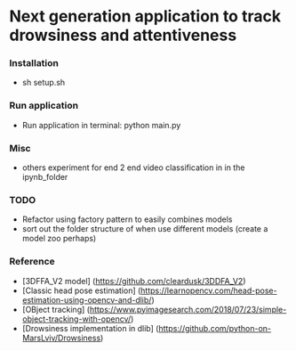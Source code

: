 # Next generation application to track drowsiness and attentiveness

### Installation
* sh setup.sh

### Run application
* Run application in terminal: python main.py

### Misc
* others experiment for end 2 end video classification in in the ipynb_folder

### TODO
* Refactor using factory pattern to easily combines models
* sort out the folder structure of when use different models (create a model zoo perhaps)

### Reference
* [3DFFA_V2 model] (https://github.com/cleardusk/3DDFA_V2)
* [Classic head pose estimation] (https://learnopencv.com/head-pose-estimation-using-opencv-and-dlib/)
* [OBject tracking] (https://www.pyimagesearch.com/2018/07/23/simple-object-tracking-with-opencv/)
* [Drowsiness implementation in dlib] (https://github.com/python-on-MarsLviv/Drowsiness)
